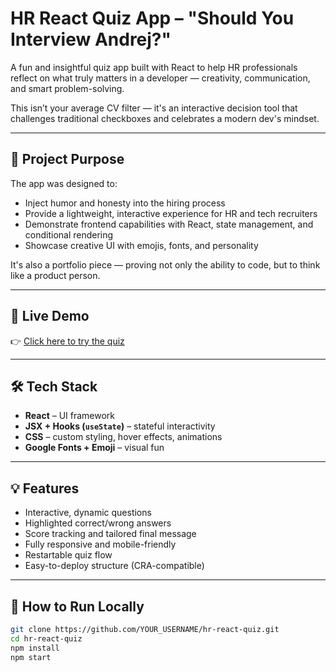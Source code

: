 # HR React Quiz App – "Should You Interview Andrej?"

A fun and insightful quiz app built with React to help HR professionals reflect on what truly matters in a developer — creativity, communication, and smart problem-solving.

This isn’t your average CV filter — it's an interactive decision tool that challenges traditional checkboxes and celebrates a modern dev's mindset.

---

## 🎯 Project Purpose

The app was designed to:
- Inject humor and honesty into the hiring process
- Provide a lightweight, interactive experience for HR and tech recruiters
- Demonstrate frontend capabilities with React, state management, and conditional rendering
- Showcase creative UI with emojis, fonts, and personality

It's also a portfolio piece — proving not only the ability to code, but to think like a product person.

---

## 🚀 Live Demo

👉 [Click here to try the quiz](https://5phrcc.csb.app/)

---

## 🛠️ Tech Stack

- **React** – UI framework
- **JSX + Hooks (`useState`)** – stateful interactivity
- **CSS** – custom styling, hover effects, animations
- **Google Fonts + Emoji** – visual fun

---

## 💡 Features

- Interactive, dynamic questions
- Highlighted correct/wrong answers
- Score tracking and tailored final message
- Fully responsive and mobile-friendly
- Restartable quiz flow
- Easy-to-deploy structure (CRA-compatible)

---

## 🧪 How to Run Locally

```bash
git clone https://github.com/YOUR_USERNAME/hr-react-quiz.git
cd hr-react-quiz
npm install
npm start
